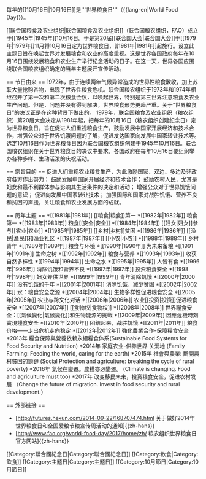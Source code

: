 每年的[[10月16日|10月16日]]是'''世界粮食日'''（{{lang-en|World Food Day}}）。

[[联合国粮食及农业组织|联合国粮食及农业组织]]（联合国粮农组织，FAO）成立于[[1945年|1945年]]10月16日。于是第20届[[联合国大会|联合国大会]]于[[1979年|1979年]]11月将10月16日定为世界粮食日，[[1981年|1981年]]起施行。设立此主题日旨在唤起世界对发展粮食和农业的高度重视。这是世界各国政府每年在10月16日围绕发展粮食和农业生产举行纪念活动的日子。在这一天，世界各国应围绕联合国粮农组织确定的当年主题展开宣传活动。

== 节日由来 ==
1972年，由于连续两年气候异常造成的世界性粮食歉收，加上苏联大量抢购谷物，出现了世界性粮食危机。联合国粮农组织于1973年和1974年相继召开了第一次和第二次粮食会议，以唤起世界，特别是第三世界注意粮食及农业生产问题。但是，问题并没有得到解决，世界粮食形势更趋严重。关于“世界粮食日”的决议正是在这种背景下做出的。
1979年，联合国粮食及农业组织（粮农组织）第20届大会决定从1981年起，把每年的10月16日（粮农组织创建纪念日）定为世界粮食日，旨在促进人们重视粮食生产，鼓励发展中国家开展经济和技术合作，增强公众对于世界饥饿问题的了解，促进发达国家向发展中国家转让技术等。选定10月16日作为世界粮食日因为联合国粮农组织创建于1945年10月16日。联合国粮农组织在关于世界粮食日的决议中要求，各国政府在每年10月16日要组织举办各种多样、生动活泼的庆祝活动。

== 宗旨目的 ==
促进人们重视农业粮食生产，为此激励国家、双边、多边及非政府各方作出努力；
鼓励发展中国家开展经济和技术合作；
鼓励农村人民，尤其是妇女和最不利群体参与影响其生活条件的决定和活动；
增强公众对于世界饥饿问题的意识；
促进向发展中国家转让技术；
加强国际和国家对战胜饥饿、营养不良和贫困的声援，关注粮食和农业发展方面的成就。

== 历年主题 ==
*[[1981年|1981年]] [[粮食|粮食]]第一
*[[1982年|1982年]] 粮食第一
*[[1983年|1983年]] 粮食[[安全|安全]]
*[[1984年|1984年]] [[妇女|妇女]]参与[[农业|农业]]
*[[1985年|1985年]] [[乡村|乡村]]贫困
*[[1986年|1986年]] [[渔民|渔民]]和渔业社区
*[[1987年|1987年]] [[小农|小农]]
*[[1988年|1988年]] 乡村青年
*[[1989年|1989年]] 粮食与环境
*[[1990年|1990年]] 为未来备粮
*[[1991年|1991年]] 生命之树
*[[1992年|1992年]] 粮食与营养
*[[1993年|1993年]] 收获自然多样性
*[[1994年|1994年]] 生命之水
*[[1995年|1995年]] 人皆有食
*[[1996年|1996年]] 消除饥饿和营养不良
*[[1997年|1997年]] 投资粮食安全
*[[1998年|1998年]] 妇女养供世界
*[[1999年|1999年]] 青年消除饥饿
*[[2000年|2000年]] 没有饥饿的千年
*[[2001年|2001年]] 消除饥饿，减少贫困
*[[2002年|2002年]] 水：粮食安全之源
*[[2004年|2004年]] 生物多样性促进粮食安全
*[[2005年|2005年]] 农业与跨文化对话
*[[2006年|2006年]] 农业[[投资|投资]]促进粮食安全
*[[2007年|2007年]] [[食物权|食物权]]
*[[2008年|2008年]] 世界糧食安全：[[氣候變化|氣候變化]]和生物能源的挑戰
*[[2009年|2009年]] 因應危機時刻 實現糧食安全
*[[2010年|2010年]] 团结起来，战胜饥饿
*[[2011年|2011年]] 粮食价格——走出危机走向稳定
*[[2012年|2012年]] 強化農業合作-保障糧食安全
*2013年 糧食保障與營養依赖永續糧食体系(Sustainable Food Systems for Food Security and Nutrition)
*2014年 家庭农业-供养世界 关爱地 (Family Farming: Feeding the world, caring for the earth)
*2015年 社會與農業: 斷開農村貧困的鎖鏈 (Social Protection and agriculture: breaking the cycle of rural poverty)
*2016年 氣候在變遷。農糧亦必變遷。 (Climate is changing. Food and agriculture must too)
*2017年 改变移民未来，投资粮食安全，促进农村发展 （Change the future of migration. Invest in food security and rural development.）

== 外部链接 ==
* [http://futures.hexun.com/2014-09-22/168707474.html 关于做好2014年世界粮食日和全国爱粮节粮宣传周活动的通知]{{zh-hans}}
* [http://www.fao.org/world-food-day/2017/home/zh/ 粮农组织世界粮食日官方网站]{{zh-hans}}

[[Category:聯合國紀念日|Category:聯合國紀念日]]
[[Category:飲食|Category:飲食]]
[[Category:主题日|Category:主题日]]
[[Category:10月節日|Category:10月節日]]